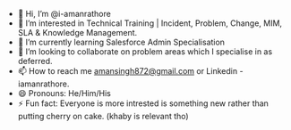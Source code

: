 - 👋 Hi, I’m @i-amanrathore
- 👀 I’m interested in Technical Training | Incident, Problem, Change, MIM, SLA & Knowledge Management.
- 🌱 I’m currently learning Salesforce Admin Specialisation
- 💞️ I’m looking to collaborate on problem areas which I specialise in as deferred.
- 📫 How to reach me amansingh872@gmail.com or Linkedin -iamanrathore.
- 😄 Pronouns: He/Him/His
- ⚡ Fun fact: Everyone is more intrested is something new rather than putting cherry on cake. (khaby is relevant tho)

<!---
i-amanrathore/i-amanrathore is a ✨ special ✨ repository because its `README.md` (this file) appears on your GitHub profile.
You can click the Preview link to take a look at your changes.
--->
